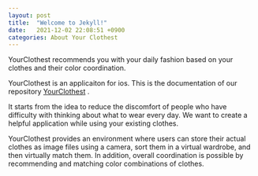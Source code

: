 ```yaml
---
layout: post
title:  "Welcome to Jekyll!"
date:   2021-12-02 22:08:51 +0900
categories: About Your Clothest  
---
```

YourClothest recommends you with your daily fashion based on your clothes and their color coordination.

YourClothest is an applicaiton for ios. This is the documentation of our repository [YourClothest](https://github.com/Julieish/Your_Clothest) .

It starts from the idea to reduce the discomfort of people who have difficulty with thinking about what to wear every day. We want to create a helpful application while using your existing clothes.

YourClothest provides an environment where users can store their actual clothes as image files using a camera, sort them in a virtual wardrobe, and then virtually match them. In addition, overall coordination is possible by recommending and matching color combinations of clothes.
